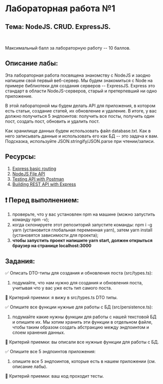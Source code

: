 # Лабораторная работа №1

## Тема: NodeJS. CRUD. ExpressJS.

<br/>

Максимальный балл за лабораторную работу -- 10 баллов.

## Описание лабы:

Эта лабораторная работа посвящена знакомству с NodeJS и заодно напишем свой первый веб-сервер. Мы будем знакомиться с Node на примере библиотеки для создания серверов -- ExpressJS. Express это стандарт в области NodeJS-серверов, старый и претерпевший ни одно приложение.

В этой лабораторной мы будем делать API для приложения, в котором есть статьи, создание статей, их обновление и удаление. В итоге, у вас должно получиться 5 эндпоинтов: получить все посты, получить один пост, создать пост, обновить и удалить пост.

Как хранилище данных будем использовать файл database.txt. Как в него записывать данные и использовать его как БД -- это задача к вам. Подсказка, используйте JSON.stringify/JSON.parse при чтении/записи.

## Ресурсы:

1. [Express basic routing](https://expressjs.com/ru/starter/basic-routing.html)
2. [NodeJS File API](https://nodejs.dev/learn/the-nodejs-fs-module)
3. [Testing API with Postman](https://www.softwaretestinghelp.com/api-testing-using-postman/#POSTMAN_Introduction)
4. [Building REST API with Express](https://www.robinwieruch.de/node-express-server-rest-api/)

## ❗️ <b>Перед выполнением</b>:

1. проверьте, что у вас установлен npm на машине (можно запустить команду npm -v);
2. когда склонируете этот репозиторий запустите команды: npm i -g yarn (установится глобальная переменная yarn), затем yarn install (установятся зависимости для проекта);
3. <b>чтобы запустить проект напишите yarn start, должен открыться браузер на странице localhost:3000</b>

## Задания:

✅ Описать DTO-типы для создания и обновления поста (src/types.ts):

1. подумайте, что нам нужно для создания и обновления поста, учитывая что у вас уже есть тип самого поста.

🔎 Критерий приемки: я вижу в src/types.ts DTO типы.

✅ Опишите все функции нужные для работы с БД (src/persistence.ts):

1. подумайте какие нужны функции для работы с нашей текстовой БД и опишите их. Мы хотим хранить эти функции в отдельном файле, чтобы таким образом создать абстракцию между эндпоинтом и слоем хранения данных.

🔎 Критерий приемки: вы описали все нужные функции для работы с БД.

✅ Опишите все 5 эндпоинтов приложения:

1. опишите все 5 эндпоинтов, которые есть в нашем приложении (см. описание лабы).

🔎 Критерий приемки: ваш код проходит тесты.
